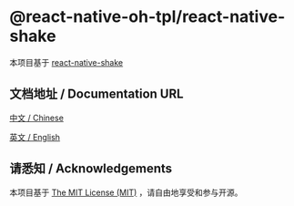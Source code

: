 # @react-native-oh-tpl/react-native-shake

本项目基于 [react-native-shake](https://github.com/Doko-Demo-Doa/react-native-shake)

## 文档地址 / Documentation URL

[中文 / Chinese](https://gitee.com/react-native-oh-library/usage-docs/blob/master/zh-cn/react-native-shake.md)

[英文 / English](https://gitee.com/react-native-oh-library/usage-docs/blob/master/en/react-native-shake.md)


## 请悉知 / Acknowledgements

本项目基于 [The MIT License (MIT)](https://github.com/Doko-Demo-Doa/react-native-shake/blob/main/LICENSE) ，请自由地享受和参与开源。


